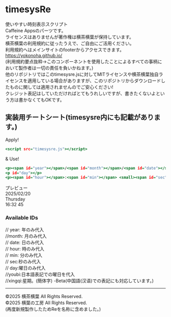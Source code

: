 # timesysRe
使いやすい時刻表示スクリプト  
Caffeine Appsのパーツです。  
ライセンスはありませんが著作権は横茶横葉が保持しています。  
横茶横葉の利用規約に従ったうえで、ご自由にご活用ください。  
利用規約へはメインサイトのfooterからアクセスできます。  
https://yokonoha.github.io/  
(利用規約要点抜粋→このコンポーネントを使用したことによるすべての事柄において製作者は一切の責任を負いかねます。)  
他のリポジトリではこのtimesysre.jsに対してMITライセンスや横茶横葉独自ライセンスを適用している場合がありますが、このリポジトリからダウンロードしたものに関しては適用されませんのでご安心ください!  
クレジット表記はしていただければとてもうれしいですが、書きたくないよという方は書かなくてもOKです。  
## 実装用チートシート(timesysre内にも記載があります。)  
Apply!  
```html.html
<script src="timesysre.js"></script>
```
& Use!  
```usecase.html
<p><span id="year"></span>/<span id="month"></span>/<span id="date"></span></p>
<p id="day"></p>
<p><span id="hour"></span>:<span id="min"></span> <small><span id="sec"></span></small></p>
```
プレビュー  
2025/02/20  
Thursday  
16:32 45  
### Available IDs  
// year: 年のみ代入  
//month: 月のみ代入  
// date: 日のみ代入  
// hour: 時のみ代入  
//  min: 分のみ代入  
//  sec:秒のみ代入  
//  day:曜日のみ代入  
//youbi:日本語表記での曜日を代入  
//xingqi:星期。(簡体字) -Beta(中国語(汉语)での表記にも対応しています。)  
***************************
©2025 横茶横葉 All Rights Reserved.  
©2025 横葉の工房 All Rights Reserved.  
(再度新規製作したためReを名称に含めました。)  
